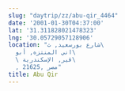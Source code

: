 ```yaml
---
slug: "daytrip/zz/abu-qir_4464"
date: '2001-01-30T04:37:00'
lat: '31.311828021478323'
lng: '30.05729057128906'
location: "شارع بورسعيد, ث\
  اني المنتزه, أبو\
  \ قير, الإسكندرية\
  , 21625, مصر"
title: Abu Qir
---
```



